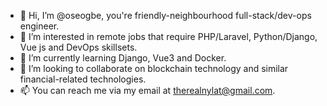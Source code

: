 - 👋 Hi, I’m @oseogbe, you're friendly-neighbourhood full-stack/dev-ops engineer.
- 👀 I’m interested in remote jobs that require PHP/Laravel, Python/Django, Vue js and DevOps skillsets.
- 🌱 I’m currently learning Django, Vue3 and Docker.
- 💞️ I’m looking to collaborate on blockchain technology and similar financial-related technologies.
- 📫 You can reach me via my email at therealnylat@gmail.com.

<!---
oseogbe/oseogbe is a ✨ special ✨ repository because its `README.md` (this file) appears on your GitHub profile.
You can click the Preview link to take a look at your changes.
--->
